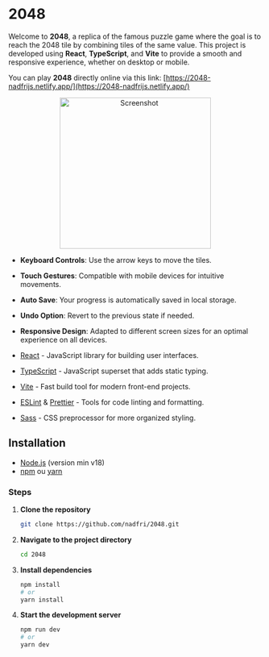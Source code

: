 # 2048

Welcome to **2048**, a replica of the famous puzzle game where the goal is to reach the 2048 tile by combining tiles of the same value. This project is developed using **React**, **TypeScript**, and **Vite** to provide a smooth and responsive experience, whether on desktop or mobile.

You can play **2048** directly online via this link: [https://2048-nadfrijs.netlify.app/](https://2048-nadfrijs.netlify.app/)

<div align="center">
  <img src="https://2048-nadfrijs.netlify.app/screenshot.webp" alt="Screenshot" width="300">
</div>


- **Keyboard Controls**: Use the arrow keys to move the tiles.
- **Touch Gestures**: Compatible with mobile devices for intuitive movements.
- **Auto Save**: Your progress is automatically saved in local storage.
- **Undo Option**: Revert to the previous state if needed.
- **Responsive Design**: Adapted to different screen sizes for an optimal experience on all devices.

- [React](https://reactjs.org/) - JavaScript library for building user interfaces.
- [TypeScript](https://www.typescriptlang.org/) - JavaScript superset that adds static typing.
- [Vite](https://vitejs.dev/) - Fast build tool for modern front-end projects.
- [ESLint](https://eslint.org/) & [Prettier](https://prettier.io/) - Tools for code linting and formatting.
- [Sass](https://sass-lang.com/) - CSS preprocessor for more organized styling.

## Installation

- [Node.js](https://nodejs.org/) (version min v18)
- [npm](https://www.npmjs.com/) ou [yarn](https://yarnpkg.com/)

### Steps

1. **Clone the repository**

   ```bash
   git clone https://github.com/nadfri/2048.git
   ```

2. **Navigate to the project directory**

   ```bash
   cd 2048
   ```

3. **Install dependencies**

   ```bash
   npm install
   # or
   yarn install
   ```

4. **Start the development server**

   ```bash
   npm run dev
   # or
   yarn dev
   ```

